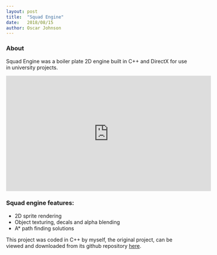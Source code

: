 ```yaml
---
layout: post
title:  "Squad Engine"
date:   2018/08/15
author: Oscar Johnson
---
```

### About
Squad Engine was a boiler plate 2D engine built in C++ and DirectX for use in university projects.

<iframe width="560" height="315" src="https://www.youtube.com/embed/gVPoOwPXrd8" frameborder="0" allow="accelerometer; autoplay; encrypted-media; gyroscope; picture-in-picture" allowfullscreen></iframe>

### Squad engine features:
- 2D sprite rendering
- Object texturing, decals and alpha blending
- A* path finding solutions

This project was coded in C++ by myself, the original project, can be viewed and downloaded from its github repository [here](https://github.com/JohnnersUK/Squad-Engine). 

